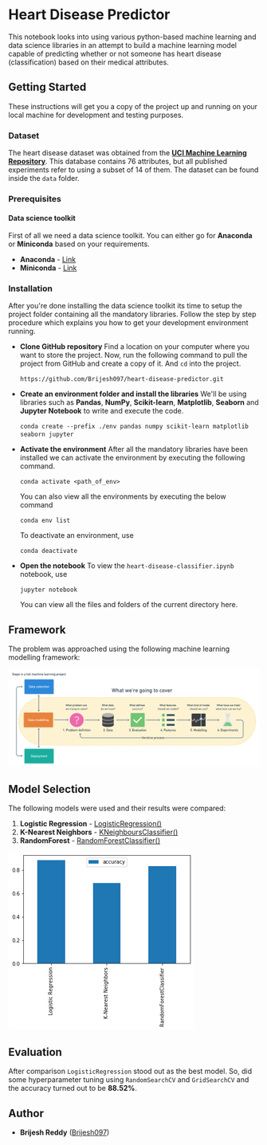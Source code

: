 # Heart Disease Predictor

This notebook looks into using various python-based machine learning and data science libraries in an attempt to build a machine learning model capable of predicting whether or not someone has heart disease (classification) based on their medical attributes.

## Getting Started

These instructions will get you a copy of the project up and running on your local machine for development and testing purposes.

### Dataset
The heart disease dataset was obtained from the [**UCI Machine Learning Repository**](https://archive.ics.uci.edu/ml/datasets/heart+Disease). This database contains 76 attributes, but all published experiments refer to using a subset of 14 of them. The dataset can be found inside the `data` folder.

### Prerequisites

#### Data science toolkit

First of all we need a data science toolkit. You can either go for **Anaconda** or **Miniconda** based on your requirements.
- **Anaconda** - [Link](https://www.anaconda.com/products/individual)
- **Miniconda** - [Link](https://docs.conda.io/en/latest/miniconda.html)

### Installation

After you're done installing the data science toolkit its time to setup the project folder containing all the mandatory libraries. Follow the step by step procedure which explains you how to get your development environment running.

- **Clone GitHub repository**
    Find a location on your computer where you want to store the project. Now, run the following command to pull the project from GitHub and create a copy of it. And `cd` into the project.
    ```
    https://github.com/Brijesh097/heart-disease-predictor.git
    ```
    
    
- **Create an environment folder and install the libraries**
    We'll be using libraries such as **Pandas**, **NumPy**, **Scikit-learn**, **Matplotlib**, **Seaborn** and **Jupyter Notebook** to write and execute the code.
    ```
    conda create --prefix ./env pandas numpy scikit-learn matplotlib seaborn jupyter
    ```


- **Activate the environment**
    After all the mandatory libraries have been installed we can activate the environment by executing the following command.
    ```
    conda activate <path_of_env>
    ```
    
    You can also view all the environments by executing the below command
    ```
    conda env list
    ```
    
    To deactivate an environment, use
    ```
    conda deactivate
    ```
    
- **Open the notebook**
    To view the `heart-disease-classifier.ipynb` notebook, use
    ```
    jupyter notebook
    ```
    You can view all the files and folders of the current directory here.
    
    
## Framework

The problem was approached using the following machine learning modelling framework:

![ML Framework](images/ml-framework.png)

## Model Selection

The following models were used and their results were compared:
1. **Logistic Regression** - [LogisticRegression()](https://scikit-learn.org/stable/modules/generated/sklearn.linear_model.LogisticRegression.html)
2. **K-Nearest Neighbors** - [KNeighboursClassifier()](https://scikit-learn.org/stable/modules/generated/sklearn.neighbors.KNeighborsClassifier.html)
3. **RandomForest** - [RandomForestClassifier()](https://scikit-learn.org/stable/modules/generated/sklearn.ensemble.RandomForestClassifier.html)

![Model Comparison](images/models-compared.png)

## Evaluation

After comparison `LogisticRegression` stood out as the best model. So, did some hyperparameter tuning using `RandomSearchCV` and `GridSearchCV` and the accuracy turned out to be **88.52%**.

## Author

* **Brijesh Reddy**  ([Brijesh097](https://github.com/Brijesh097))

